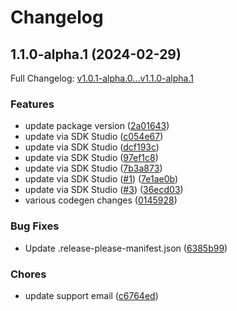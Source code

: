 # Changelog

## 1.1.0-alpha.1 (2024-02-29)

Full Changelog: [v1.0.1-alpha.0...v1.1.0-alpha.1](https://github.com/meorphis-test/test-repo-12/compare/v1.0.1-alpha.0...v1.1.0-alpha.1)

### Features

* update package version ([2a01643](https://github.com/meorphis-test/test-repo-12/commit/2a0164314e57fc605dd4e6429aedf9b73963513e))
* update via SDK Studio ([c054e67](https://github.com/meorphis-test/test-repo-12/commit/c054e671d9502611345b539e194079ad5e4468ed))
* update via SDK Studio ([dcf193c](https://github.com/meorphis-test/test-repo-12/commit/dcf193cb3cb818dde88634eae35e42daa9626263))
* update via SDK Studio ([97ef1c8](https://github.com/meorphis-test/test-repo-12/commit/97ef1c8f07344b4552dcf7f6829394c4b2e2d12c))
* update via SDK Studio ([7b3a873](https://github.com/meorphis-test/test-repo-12/commit/7b3a8738363242e51858e9f362bc0549eccbd160))
* update via SDK Studio ([#1](https://github.com/meorphis-test/test-repo-12/issues/1)) ([7e1ae0b](https://github.com/meorphis-test/test-repo-12/commit/7e1ae0b1f274f6836455c037164280776f44e242))
* update via SDK Studio ([#3](https://github.com/meorphis-test/test-repo-12/issues/3)) ([36ecd03](https://github.com/meorphis-test/test-repo-12/commit/36ecd0389c88ab2e015137d1ed08cb336fd06679))
* various codegen changes ([0145928](https://github.com/meorphis-test/test-repo-12/commit/0145928b938ceee20ece54bef017bdd25f065d75))


### Bug Fixes

* Update .release-please-manifest.json ([6385b99](https://github.com/meorphis-test/test-repo-12/commit/6385b99d7a4dce818724e5e5e6761b5d682d08f3))


### Chores

* update support email ([c6764ed](https://github.com/meorphis-test/test-repo-12/commit/c6764edfe5239e908ee9b15e3f4a5b053735c6fb))
